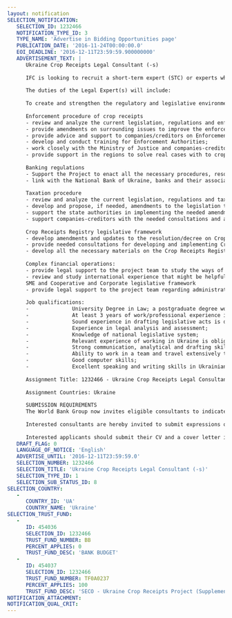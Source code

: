 ```yaml
---
layout: notification
SELECTION_NOTIFICATION: 
   SELECTION_ID: 1232466
   NOTIFICATION_TYPE_ID: 3
   TYPE_NAME: 'Advertise in Bidding Opportunities page'
   PUBLICATION_DATE: '2016-11-24T00:00:00.0'
   EOI_DEADLINE: '2016-12-11T23:59:59.900000000'
   ADVERTISEMENT_TEXT: |
      Ukraine Crop Receipts Legal Consultant (-s)
      
      IFC is looking to recruit a short-term expert (STC) or experts who will undertake legal and regulatory project related work under the overall guidance of the Project Manager.
      
      The duties of the Legal Expert(s) will include:
      
      To create and strengthen the regulatory and legislative environment that will help implement the crop receipts instrument in Ukraine.  The project is working in the following directions or key focus areas including:
      
      Enforcement procedure of crop receipts 
      - review and analyze the current legislation, regulations and enforcement procedures;
      - provide amendments on surrounding issues to improve the enforcement process for crop receipt;
      - provide advice and support to companies/creditors on Enforcement procedures;
      - develop and conduct training for Enforcement Authorities; 
      - work closely with the Ministry of Justice and companies-creditors on the national level; and 
      - provide support in the regions to solve real cases with to crop receipts enforcement process.
      
      Banking regulations
      - Support the Project to enact all the necessary procedures, resolution and processes to facilitate crop receipts usage by banks;
      - link with the National Bank of Ukraine, banks and their associations (NABU) and support them in any arising issue with crop receipts.
      
      Taxation procedure
      - review and analyze the current legislation, regulations and taxation procedures; 
      - develop and propose, if needed, amendments to the legislation to ensure clear and understandable taxation process of crop receipts in Ukraine; 
      - support the state authorities in implementing the needed amendments;
      - support companies-creditors with the needed consultations and advice with respect to the current legislation. 
      
      Crop Receipts Registry legislative framework 
      - develop amendments and updates to the resolution/decree on Crop Receipts, support the state authorities in implementing the amendments; 
      - provide needed consultations for developing and implementing Crop Receipts Register (set the features of the Crop Receipts Registry, test it according to the Cabinet Ministers decree and support the full launch of the National Crop Receipts Register in Ukraine);
      - develop all the necessary materials on the Crop Receipts Registry, consult and support notaries on the national and local levels on all procedures concerning registry.
      
      Complex financial operations:
      - provide legal support to the project team to study the ways of developing a crop receipt as a financial instrument or a securities instrument;
      - review and study international experience that might be helpful for Ukrainian model.
      SME and Cooperative and Corporate legislative framework 
      - provide legal support to the project team regarding administration of revolving lines of credit, adaptation of crop receipts for value chain intermediaries, processors, credit unions and cooperatives. 
      
      Job qualifications:
      -              University Degree in Law; a postgraduate degree would be a strong advantage;
      -              At least 3 years of work/professional experience in one or more directions described above; 
      -              Sound experience in drafting legislative acts is desirable;
      -              Experience in legal analysis and assessment;
      -              Knowledge of national legislative system;
      -              Relevant experience of working in Ukraine is obligatory;
      -              Strong communication, analytical and drafting skills;
      -              Ability to work in a team and travel extensively throughout Ukraine;
      -              Good computer skills;
      -              Excellent speaking and writing skills in Ukrainian and English.
      
      Assignment Title: 1232466 - Ukraine Crop Receipts Legal Consultant (-s)
      
      Assignment Countries: Ukraine
      
      SUBMISSION REQUIREMENTS
      The World Bank Group now invites eligible consultants to indicate their interest in providing the services.  Interested consultants must provide information indicating that they are qualified to perform the services (brochures, description of similar assignments, experience in similar conditions, availability of appropriate skills among staff, etc.).  Please note that the total size of all attachments should be less than 5MB.  
      
      Interested consultants are hereby invited to submit expressions of interest.
      
      Interested applicants should submit their CV and a cover letter identifying their experience under at least one or more of the key directions stated above.  Applications should be submitted, in English, electronically through World Bank Group eConsultant2 (https://wbgeconsult2.worldbank.org/wbgec/index.html)
   DRAFT_FLAG: 0
   LANGUAGE_OF_NOTICE: 'English'
   ADVERTISE_UNTIL: '2016-12-11T23:59:59.0'
   SELECTION_NUMBER: 1232466
   SELECTION_TITLE: 'Ukraine Crop Receipts Legal Consultant (-s)'
   SELECTION_TYPE_ID: 1
   SELECTION_SUB_STATUS_ID: 8
SELECTION_COUNTRY: 
   - 
      COUNTRY_ID: 'UA'
      COUNTRY_NAME: 'Ukraine'
SELECTION_TRUST_FUND: 
   - 
      ID: 454036
      SELECTION_ID: 1232466
      TRUST_FUND_NUMBER: BB
      PERCENT_APPLIES: 0
      TRUST_FUND_DESC: 'BANK BUDGET'
   - 
      ID: 454037
      SELECTION_ID: 1232466
      TRUST_FUND_NUMBER: TF0A0237
      PERCENT_APPLIES: 100
      TRUST_FUND_DESC: 'SECO - Ukraine Crop Receipts Project (Supplement 20-Project 24)'
NOTIFICATION_ATTACHMENT: 
NOTIFICATION_QUAL_CRIT: 
---
```

